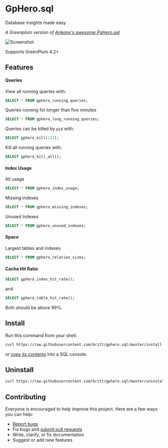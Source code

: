 # GpHero.sql

Database insights made easy

*A Greenplum version of [Ankane's awesome PgHero.sql](https://github.com/ankane/pghero)*

![Screenshot](https://pghero.herokuapp.com/assets/console-75e99c4a6e049943da6eba66b3d758e7.png)

Supports GreenPlum 4.2+

## Features

#### Queries

View all running queries with:

```sql
SELECT * FROM gphero_running_queries;
```

Queries running for longer than five minutes

```sql
SELECT * FROM gphero_long_running_queries;
```

Queries can be killed by `pid` with:

```sql
SELECT gphero_kill(123);
```

Kill all running queries with:

```sql
SELECT gphero_kill_all();
```

#### Index Usage

All usage

```sql
SELECT * FROM gphero_index_usage;
```

Missing indexes

```sql
SELECT * FROM gphero_missing_indexes;
```

Unused Indexes

```sql
SELECT * FROM gphero_unused_indexes;
```

#### Space

Largest tables and indexes

```sql
SELECT * FROM gphero_relation_sizes;
```

#### Cache Hit Ratio

```sql
SELECT gphero_index_hit_rate();
```

and

```sql
SELECT gphero_table_hit_rate();
```

Both should be above 99%.

## Install

Run this command from your shell:

```sh
curl https://raw.githubusercontent.com/britt/gphero.sql/master/install.sql | psql db_name
```

or [copy its contents](https://raw.githubusercontent.com/britt/gphero.sql/master/install.sql) into a SQL console.

## Uninstall

```sh
curl https://raw.githubusercontent.com/britt/gphero.sql/master/uninstall.sql | psql db_name
```

## Contributing

Everyone is encouraged to help improve this project. Here are a few ways you can help:

- [Report bugs](https://github.com/ankane/pghero.sql/issues)
- Fix bugs and [submit pull requests](https://github.com/ankane/pghero.sql/pulls)
- Write, clarify, or fix documentation
- Suggest or add new features
